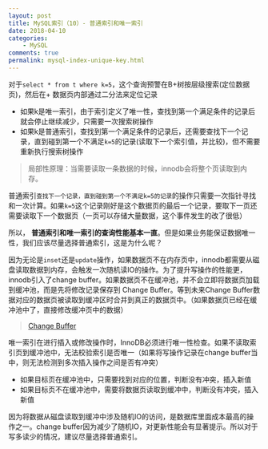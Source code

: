 ```yaml
---
layout: post
title: MySQL索引（10）- 普通索引和唯一索引
date: 2018-04-10
categories:
    - MySQL
comments: true
permalink: mysql-index-unique-key.html
---
```


对于`select * from t where k=5`，这个查询预警在B+树按层级搜索(定位数据页)，然后在+ 数据页内部通过二分法来定位记录

- 如果k是唯一索引，由于索引定义了唯一性，查找到第一个满足条件的记录后就会停止继续减少，只需要一次搜索树操作
- 如果k是普通索引，查找到第一个满足条件的记录后，还需要查找下一个记录，直到碰到第一个不满足`k=5`的记录(读取下一个索引值，并比较)，但不需要重新执行搜索树操作

> 局部性原理：当需要读取一条数据的时候，innodb会将整个页读取到内存。

普通索引`查找下一个记录，直到碰到第一个不满足k=5的记录`的操作只需要一次指针寻找和一次计算。如果`k=5`这个记录刚好是这个数据页的最后一个记录，要取下一页还需要读取下一个数据页（一页可以存储大量数据，这个事件发生的改了很低）

所以， **普通索引和唯一索引的查询性能基本一直**。但是如果业务能保证数据唯一性，我们应该尽量选择普通索引，这是为什么呢？

因为无论是`inset`还是`update`操作，如果数据页不在内存页中，innodb都需要从磁盘读取数据到内存，会触发一次随机读IO的操作。为了提升写操作的性能更，innodb引入了change buffer。如果数据页不在缓冲池，并不会立即将数据页加载到缓冲池，而是先将修改记录保存到 Change Buffer。等到未来Change Buffer数据对应的数据页被读取到缓冲区时合并到真正的数据页中。（如果数据页已经在缓冲池中了，直接修改缓冲页中的数据）

> [Change Buffer](https://edgar615.github.io/innodb-change-buffer.html)

唯一索引在进行插入或修改操作时，InnoDB必须进行唯一性检查。如果不读取索引页到缓冲池中，无法校验索引是否唯一（如果将写操作记录在change buffer当中，则无法检测到多次插入操作之间是否有冲突）

- 如果目标页在缓冲池中，只需要找到对应的位置，判断没有冲突，插入新值
- 如果目标页不在缓冲池中，需要将数据页读取到缓冲中，判断没有冲突，插入新值

因为将数据从磁盘读取到缓冲中涉及随机IO的访问，是数据库里面成本最高的操作之一。change buffer因为减少了随机IO，对更新性能会有显著提示。所以对于写多读少的情况，建议尽量选择普通索引。

